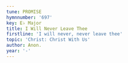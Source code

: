 ```yaml
---
tune: PROMISE
hymnnumber: '697'
key: E♭ Major
title: I Will Never Leave Thee
firstline: 'I will never, never leave thee'
topic: 'Christ: Christ With Us'
author: Anon.
year: '-'
---
```

